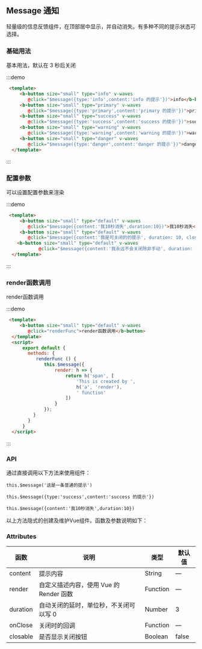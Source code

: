 ## Message 通知

<template>
    <div class="global-anchor">
      <b-anchor :scroll-offset="100">
        <b-anchor-link href="#ji-chu-yong-fa" title="基础用法"></b-anchor-link>
        <b-anchor-link href="#pei-zhi-can-shu" title="配置参数"></b-anchor-link>
        <b-anchor-link href="#render-han-shu-diao-yong" title="render函数调用"></b-anchor-link>
        <b-anchor-link href="#api" title="API"></b-anchor-link>
        <b-anchor-link href="#attributes" title="Attributes"></b-anchor-link>
      </b-anchor>
    </div>
</template>

轻量级的信息反馈组件，在顶部居中显示，并自动消失。有多种不同的提示状态可选择。

### 基础用法

基本用法，默认在 3 秒后关闭

:::demo
```html
 <template>
     <b-button size="small" type="info" v-waves
        @click="$message({type:'info',content:'info 的提示'})">info</b-button>
     <b-button size="small" type="primary" v-waves
        @click="$message({type:'primary',content:'primary 的提示'})">primary</b-button>
     <b-button size="small" type="success" v-waves
        @click="$message({type:'success',content:'success 的提示'})">success</b-button>
     <b-button size="small" type="warning" v-waves
        @click="$message({type:'warning',content:'warning 的提示'})">warning</b-button>
     <b-button size="small" type="danger" v-waves
        @click="$message({type:'danger',content:'danger 的提示'})">danger</b-button>
  </template>
```
:::

### 配置参数

可以设置配置参数来渲染

:::demo
```html
 <template>
     <b-button size="small" type="default" v-waves
        @click="$message({content:'我10秒消失',duration:10})">我10秒消失</b-button>
     <b-button size="small" type="default" v-waves
        @click="$message({content:'我是可关闭的的提示', duration: 10, closable: true})">可关闭的</b-button>
    <b-button size="small" type="default" v-waves
            @click="$message({content:'我永远不会关闭除非手动', duration: 0, closable: true})">不会关闭</b-button>
  </template>
```
:::

### render函数调用

render函数调用

:::demo
```html
 <template>
     <b-button size="small" type="default" v-waves
        @click="renderFunc">render函数调用</b-button>
  </template>
  <script>
      export default {
        methods: {
           renderFunc () {
              this.$message({
                  render: h => {
                      return h('span', [
                          'This is created by ',
                          h('a', 'render'),
                          ' function'
                      ])
                  }
              });
          }
        }
      }
  </script>
```
:::

### API

通过直接调用以下方法来使用组件：

    this.$message('这是一条普通的提示')
    
    this.$message({type:'success',content:'success 的提示'})
        
    this.$message({content:'我10秒消失',duration:10})
    
以上方法隐式的创建及维护Vue组件。函数及参数说明如下：

### Attributes

| 函数      | 说明    |  类型      | 默认值      |
|---------- |-------- |---------- |---------|
| content     |  提示内容   | String  | —  |
| render     |  自定义描述内容，使用 Vue 的 Render 函数   | Function  | —  |
| duration     | 自动关闭的延时，单位秒，不关闭可以写 0 | Number |3  |
| onClose     | 关闭时的回调 | Function	 |  —  |
| closable     | 是否显示关闭按钮 | Boolean	 | false |

